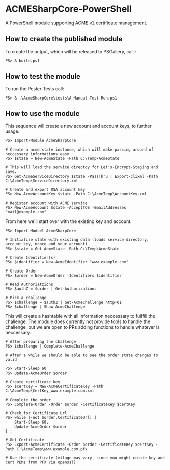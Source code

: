 # ACMESharpCore-PowerShell

A PowerShell module supporting ACME v2 certificate management.

## How to create the published module

To create the output, which will be released to PSGallery, call :

```
PS> & build.ps1
```

## How to test the module

To run the Pester-Tests call:

```
PS> & .\AcmeSharpCore\tests\A-Manual-Test-Run.ps1
```

## How to use the module

This sequence will create a new account and account keys, to further usage.

```
PS> Import-Module AcmeSharpCore

# Create a acme state instance, which will make passing around of neccessary informations easy.
PS> $state = New-AcmeState -Path C:\Temp\AcmeState

# This will load the service directoy for Let's-Encrypt-Staging and save.
PS> Get-AcmeServiceDirectory $state -PassThru | Export-Clixml -Path C:\AcmeTemp\ServiceDirectory.xml

# Create and export RSA account key
PS> New-AcmeAccountKey $state -Path C:\AcmeTemp\AccountKey.xml

# Register account with ACME service
PS> New-AcmeAccount $state -AcceptTOS -EmailAddresses "mail@example.com"
```

From here we'll start over with the existing key and account.

```
PS> Import-Moduel AcmeSharpCore

# Initialize state with existing data (loads service directory, account key, nonce and your account)
PS> $state = Get-AcmeState -Path C:\Temp\AcmeState

# Create Identifier(s)
PS> $identifier = New-AcmeIdentifier "www.example.com"

# Create Order
PS> $order = New-AcmeOrder -Identifiers $identifier

# Read Authoriatzions
PS> $authZ = $order | Get-Authorizations

# Pick a challenge
PS> $challenge = $authZ | Get-AcmeChallenge http-01
PS> $challenge | Show-AcmeChallenge
```

This will create a hashtable with all information neccessary to fullfill the challenge. The module does currently not provide tools to handle the challenge, but we are open to PRs adding functions to handle whatever is neccessary.

```
# After preparing the challenge
PS> $challenge | Complete-AcmeChallenge

# After a while we should be able to see the order state changes to valid

PS> Start-Sleep 60
PS> Update-AcmeOrder $order

# Create certificate key
PS> $certKey = New-AcmeCertificateKey -Path C:\AcmeTemp\CertKey_www.example.com.xml

# Complete the order
PS> Complete-Order -Order $order -CertificateKey $certKey

# Check for Certificate Url
PS> while (-not $order.CertificateUrl) {
    Start-Sleep 60;
    Update-AcmeOrder $order
} ;

# Get Certificate
PS> Export-AcmeCertificate -Order $order -CertificateKey $certKey -Path C:\AcmeTemp\www.example.com.pfx

# Use the certificate (milage may vary, since you might create key and cert PEMs from PFX via openssl).
```